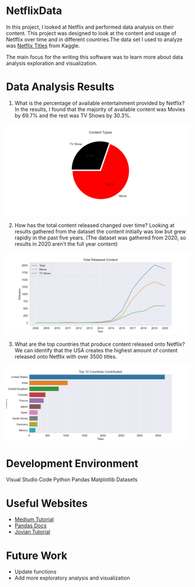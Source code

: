 # NetflixData

In this project, I looked at Netflix and performed data analysis on their content. This project was designed to look at the content and usage of Netlflix over time and in different countries.The data set I used to analyze was [Netflix Titles](https://www.kaggle.com/shivamb/netflix-shows) from Kaggle. 

The main focus for the writing this software was to learn more about data analysis exploration and visualization. 

# Data Analysis Results

1. What is the percentage of available entertainment provided by Netflix? 
In the results, I found that the majority of available content was Movies by 69.7% and the rest was TV Shows by 30.3%.

![](content_types.png)

2. How has the total content released changed over time?
Looking at results gathered from the dataset the content initially was low but grew rapidly in the past five years. (The dataset was gathered from 2020, so results in 2020 aren't the full year content)

![](total_content.png)

3. What are the top countries that produce content released onto Netflix?
We can identify that the USA creates the highest amount of content released onto Netflix with over 3500 titles.  

![](countries.png)

# Development Environment

Visual Studio Code
Python
Pandas
Matplotlib
Datasets

# Useful Websites

* [Medium Tutorial](https://medium.com/analytics-vidhya/netflix-movies-and-tvshows-exploratory-data-analysis-eda-and-visualization-using-python-80753fcfcf7)
* [Pandas Docs](https://pandas.pydata.org/docs/index.html)
* [Jovian Tutorial](https://jovian.ai/astha1998/netflix-data-analysis-project)

# Future Work

* Update functions
* Add more exploratory analysis and visualization
